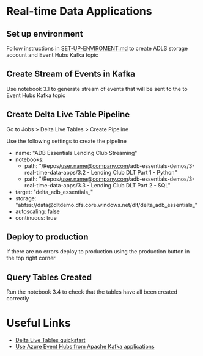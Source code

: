 # Real-time Data Applications 

## Set up environment

Follow instructions in [SET-UP-ENVIROMENT.md](../SET-UP-ENVIROMENT.md) to create ADLS storage account and Event Hubs Kafka topic

## Create Stream of Events in Kafka

Use notebook 3.1 to generate stream of events that will be sent to the to Event Hubs Kafka topic

## Create Delta Live Table Pipeline

Go to Jobs > Delta Live Tables > Create Pipeline

Use the following settings to create the pipeline

- name: "ADB Essentials Lending Club Streaming"
- notebooks: 
  - path: "/Repos/user.name@company.com/adb-essentials-demos/3-real-time-data-apps/3.2 - Lending Club DLT Part 1 - Python"
  - path: "/Repos/user.name@company.com/adb-essentials-demos/3-real-time-data-apps/3.3 - Lending Club DLT Part 2 - SQL"
- target: "delta_adb_essentials_<username>"
- storage: "abfss://data@dltdemo<storageaccountname>.dfs.core.windows.net/dlt/delta_adb_essentials_<username>"
- autoscaling: false
- continuous: true

## Deploy to production 

If there are no errors deploy to production using the production button in the top right corner

## Query Tables Created

Run the notebook 3.4 to check that the tables have all been created correctly

# Useful Links

- [Delta Live Tables quickstart](https://docs.microsoft.com/en-us/azure/databricks/data-engineering/delta-live-tables/delta-live-tables-quickstart)
- [Use Azure Event Hubs from Apache Kafka applications](https://docs.microsoft.com/en-us/azure/event-hubs/event-hubs-for-kafka-ecosystem-overview)